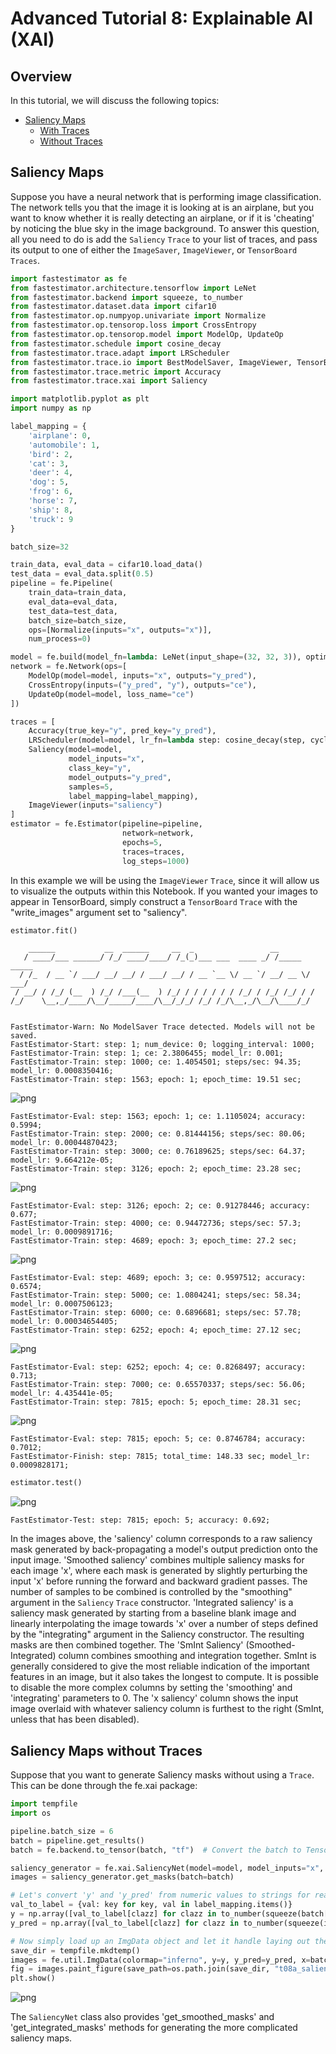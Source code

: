 # Advanced Tutorial 8: Explainable AI (XAI)

## Overview
In this tutorial, we will discuss the following topics:
* [Saliency Maps](tutorials/r1.0/advanced/t08_xai/#ta08saliency)
    * [With Traces](tutorials/r1.0/advanced/t08_xai/#ta08with)
    * [Without Traces](tutorials/r1.0/advanced/t08_xai/#ta08without)

<a id='ta08saliency'></a>

## Saliency Maps

Suppose you have a neural network that is performing image classification. The network tells you that the image it is looking at is an airplane, but you want to know whether it is really detecting an airplane, or if it is 'cheating' by noticing the blue sky in the image background. To answer this question, all you need to do is add the `Saliency` `Trace` to your list of traces, and pass its output to one of either the `ImageSaver`, `ImageViewer`, or `TensorBoard` `Traces`.

<a id='ta08with'></a>


```python
import fastestimator as fe
from fastestimator.architecture.tensorflow import LeNet
from fastestimator.backend import squeeze, to_number
from fastestimator.dataset.data import cifar10
from fastestimator.op.numpyop.univariate import Normalize
from fastestimator.op.tensorop.loss import CrossEntropy
from fastestimator.op.tensorop.model import ModelOp, UpdateOp
from fastestimator.schedule import cosine_decay
from fastestimator.trace.adapt import LRScheduler
from fastestimator.trace.io import BestModelSaver, ImageViewer, TensorBoard
from fastestimator.trace.metric import Accuracy
from fastestimator.trace.xai import Saliency

import matplotlib.pyplot as plt
import numpy as np

label_mapping = {
    'airplane': 0,
    'automobile': 1,
    'bird': 2,
    'cat': 3,
    'deer': 4,
    'dog': 5,
    'frog': 6,
    'horse': 7,
    'ship': 8,
    'truck': 9
}

batch_size=32

train_data, eval_data = cifar10.load_data()
test_data = eval_data.split(0.5)
pipeline = fe.Pipeline(
    train_data=train_data,
    eval_data=eval_data,
    test_data=test_data,
    batch_size=batch_size,
    ops=[Normalize(inputs="x", outputs="x")],
    num_process=0)

model = fe.build(model_fn=lambda: LeNet(input_shape=(32, 32, 3)), optimizer_fn="adam")
network = fe.Network(ops=[
    ModelOp(model=model, inputs="x", outputs="y_pred"),
    CrossEntropy(inputs=("y_pred", "y"), outputs="ce"),
    UpdateOp(model=model, loss_name="ce")
])

traces = [
    Accuracy(true_key="y", pred_key="y_pred"),
    LRScheduler(model=model, lr_fn=lambda step: cosine_decay(step, cycle_length=3750, init_lr=1e-3)),
    Saliency(model=model,
             model_inputs="x",
             class_key="y",
             model_outputs="y_pred",
             samples=5,
             label_mapping=label_mapping),
    ImageViewer(inputs="saliency")
]
estimator = fe.Estimator(pipeline=pipeline,
                         network=network,
                         epochs=5,
                         traces=traces,
                         log_steps=1000)
```

In this example we will be using the `ImageViewer` `Trace`, since it will allow us to visualize the outputs within this Notebook. If you wanted your images to appear in TensorBoard, simply construct a `TensorBoard` `Trace` with the "write_images" argument set to "saliency". 


```python
estimator.fit()
```

        ______           __  ______     __  _                 __            
       / ____/___ ______/ /_/ ____/____/ /_(_)___ ___  ____ _/ /_____  _____
      / /_  / __ `/ ___/ __/ __/ / ___/ __/ / __ `__ \/ __ `/ __/ __ \/ ___/
     / __/ / /_/ (__  ) /_/ /___(__  ) /_/ / / / / / / /_/ / /_/ /_/ / /    
    /_/    \__,_/____/\__/_____/____/\__/_/_/ /_/ /_/\__,_/\__/\____/_/     
                                                                            
    
    FastEstimator-Warn: No ModelSaver Trace detected. Models will not be saved.
    FastEstimator-Start: step: 1; num_device: 0; logging_interval: 1000; 
    FastEstimator-Train: step: 1; ce: 2.3806455; model_lr: 0.001; 
    FastEstimator-Train: step: 1000; ce: 1.4054501; steps/sec: 94.35; model_lr: 0.0008350416; 
    FastEstimator-Train: step: 1563; epoch: 1; epoch_time: 19.51 sec; 



    
![png](assets/branches/r1.0/tutorial/advanced/t08_xai_files/t08_xai_6_1.png)
    


    FastEstimator-Eval: step: 1563; epoch: 1; ce: 1.1105024; accuracy: 0.5994; 
    FastEstimator-Train: step: 2000; ce: 0.81444156; steps/sec: 80.06; model_lr: 0.00044870423; 
    FastEstimator-Train: step: 3000; ce: 0.76189625; steps/sec: 64.37; model_lr: 9.664212e-05; 
    FastEstimator-Train: step: 3126; epoch: 2; epoch_time: 23.28 sec; 



    
![png](assets/branches/r1.0/tutorial/advanced/t08_xai_files/t08_xai_6_3.png)
    


    FastEstimator-Eval: step: 3126; epoch: 2; ce: 0.91278446; accuracy: 0.677; 
    FastEstimator-Train: step: 4000; ce: 0.94472736; steps/sec: 57.3; model_lr: 0.0009891716; 
    FastEstimator-Train: step: 4689; epoch: 3; epoch_time: 27.2 sec; 



    
![png](assets/branches/r1.0/tutorial/advanced/t08_xai_files/t08_xai_6_5.png)
    


    FastEstimator-Eval: step: 4689; epoch: 3; ce: 0.9597512; accuracy: 0.6574; 
    FastEstimator-Train: step: 5000; ce: 1.0804241; steps/sec: 58.34; model_lr: 0.0007506123; 
    FastEstimator-Train: step: 6000; ce: 0.6896681; steps/sec: 57.78; model_lr: 0.00034654405; 
    FastEstimator-Train: step: 6252; epoch: 4; epoch_time: 27.12 sec; 



    
![png](assets/branches/r1.0/tutorial/advanced/t08_xai_files/t08_xai_6_7.png)
    


    FastEstimator-Eval: step: 6252; epoch: 4; ce: 0.8268497; accuracy: 0.713; 
    FastEstimator-Train: step: 7000; ce: 0.65570337; steps/sec: 56.06; model_lr: 4.435441e-05; 
    FastEstimator-Train: step: 7815; epoch: 5; epoch_time: 28.31 sec; 



    
![png](assets/branches/r1.0/tutorial/advanced/t08_xai_files/t08_xai_6_9.png)
    


    FastEstimator-Eval: step: 7815; epoch: 5; ce: 0.8746784; accuracy: 0.7012; 
    FastEstimator-Finish: step: 7815; total_time: 148.33 sec; model_lr: 0.0009828171; 



```python
estimator.test()
```


    
![png](assets/branches/r1.0/tutorial/advanced/t08_xai_files/t08_xai_7_0.png)
    


    FastEstimator-Test: step: 7815; epoch: 5; accuracy: 0.692; 


In the images above, the 'saliency' column corresponds to a raw saliency mask generated by back-propagating a model's output prediction onto the input image. 'Smoothed saliency' combines multiple saliency masks for each image 'x', where each mask is generated by slightly perturbing the input 'x' before running the forward and backward gradient passes. The number of samples to be combined is controlled by the "smoothing" argument in the `Saliency` `Trace` constructor. 'Integrated saliency' is a saliency mask generated by starting from a baseline blank image and linearly interpolating the image towards 'x' over a number of steps defined by the "integrating" argument in the Saliency constructor. The resulting masks are then combined together. The 'SmInt Saliency' (Smoothed-Integrated) column combines smoothing and integration together. SmInt is generally considered to give the most reliable indication of the important features in an image, but it also takes the longest to compute. It is possible to disable the more complex columns by setting the 'smoothing' and 'integrating' parameters to 0. The 'x saliency' column shows the input image overlaid with whatever saliency column is furthest to the right (SmInt, unless that has been disabled).

<a id='ta08without'></a>

## Saliency Maps without Traces

Suppose that you want to generate Saliency masks without using a `Trace`. This can be done through the fe.xai package:


```python
import tempfile
import os

pipeline.batch_size = 6
batch = pipeline.get_results()
batch = fe.backend.to_tensor(batch, "tf")  # Convert the batch to TensorFlow

saliency_generator = fe.xai.SaliencyNet(model=model, model_inputs="x", model_outputs="y_pred")
images = saliency_generator.get_masks(batch=batch)

# Let's convert 'y' and 'y_pred' from numeric values to strings for readability:
val_to_label = {val: key for key, val in label_mapping.items()}
y = np.array([val_to_label[clazz] for clazz in to_number(squeeze(batch["y"]))])
y_pred = np.array([val_to_label[clazz] for clazz in to_number(squeeze(images["y_pred"]))])

# Now simply load up an ImgData object and let it handle laying out the final result for you
save_dir = tempfile.mkdtemp()
images = fe.util.ImgData(colormap="inferno", y=y, y_pred=y_pred, x=batch["x"], saliency=images["saliency"])
fig = images.paint_figure(save_path=os.path.join(save_dir, "t08a_saliency.png")) # save_path is optional, but a useful feature to know about
plt.show()
```


    
![png](assets/branches/r1.0/tutorial/advanced/t08_xai_files/t08_xai_11_0.png)
    


The `SaliencyNet` class also provides 'get_smoothed_masks' and 'get_integrated_masks' methods for generating the more complicated saliency maps. 
